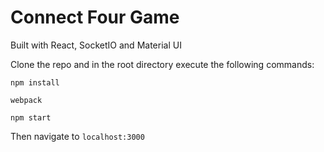 # Connect Four Game

Built with React, SocketIO and Material UI

Clone the repo and in the root directory execute the following commands:

`npm install`

`webpack`

`npm start`

Then navigate to `localhost:3000`